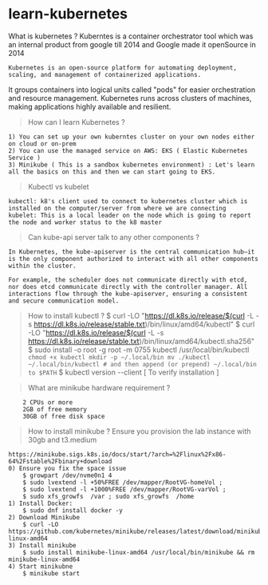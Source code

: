 # learn-kubernetes

What is kubernetes ?
    Kuberntes is a container orchestrator tool which was an internal product from google till 2014 and Google made it openSource in 2014

    Kubernetes is an open-source platform for automating deployment, scaling, and management of containerized applications.
It groups containers into logical units called "pods" for easier orchestration and resource management.
Kubernetes runs across clusters of machines, making applications highly available and resilient.

> How can I learn Kubernetes ?

    1) You can set up your own kuberntes cluster on your own nodes either on cloud or on-prem 
    2) You can use the managed service on AWS: EKS ( Elastic Kubernetes Service ) 
    3) Minikube ( This is a sandbox kubernetes environment) : Let's learn all the basics on this and then we can start going to EKS. 

> Kubectl vs kubelet

    kubectl: k8's client used to connect to kubernetes cluster which is installed on the computer/server from where we are connecting 
    kubelet: This is a local leader on the node which is going to report the node and worker status to the k8 master

> Can kube-api server talk to any other components ?

    In Kubernetes, the kube-apiserver is the central communication hub—it is the only component authorized to interact with all other components within the cluster.

    For example, the scheduler does not communicate directly with etcd, nor does etcd communicate directly with the controller manager. All interactions flow through the kube-apiserver, ensuring a consistent and secure communication model.

> How to install kubectl ?
       $ curl -LO "https://dl.k8s.io/release/$(curl -L -s https://dl.k8s.io/release/stable.txt)/bin/linux/amd64/kubectl"
       $ curl -LO "https://dl.k8s.io/release/$(curl -L -s https://dl.k8s.io/release/stable.txt)/bin/linux/amd64/kubectl.sha256"
       $ sudo install -o root -g root -m 0755 kubectl /usr/local/bin/kubectl
        ``` 
        chmod +x kubectl
        mkdir -p ~/.local/bin
        mv ./kubectl ~/.local/bin/kubectl # and then append (or prepend) ~/.local/bin to $PATH
        ```
       $ kubectl version --client [ To verify installation ]

> What are minikube hardware requirement ?

```
    2 CPUs or more
    2GB of free memory
    30GB of free disk space
```

> How to install minikube ? Ensure you provision the lab instance with 30gb and t3.medium 

    https://minikube.sigs.k8s.io/docs/start/?arch=%2Flinux%2Fx86-64%2Fstable%2Fbinary+download
    0) Ensure you fix the space issue
        $ growpart /dev/nvme0n1 4
        $ sudo lvextend -l +50%FREE /dev/mapper/RootVG-homeVol ;
        $ sudo lvextend -l +1000%FREE /dev/mapper/RootVG-varVol ;
        $ sudo xfs_growfs  /var ; sudo xfs_growfs  /home
    1) Install Docker: 
        $ sudo dnf install docker -y 
    2) Download Minikube
        $ curl -LO https://github.com/kubernetes/minikube/releases/latest/download/minikube-linux-amd64
    3) Install minikube
        $ sudo install minikube-linux-amd64 /usr/local/bin/minikube && rm minikube-linux-amd64
    4) Start minikubne
        $ minikube start

